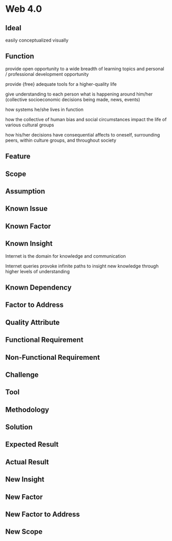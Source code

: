 # Web 4.0

## Ideal

easily conceptualized visually

## Function

provide open opportunity to a wide breadth of learning topics and personal / professional development opportunity

provide {free} adequate tools for a higher-quality life

give understanding to each person what is happening around him/her \(collective socioeconomic decisions being made, news, events\)

how systems he/she lives in function

how the collective of human bias and social circumstances impact the life of various cultural groups

how his/her decisions have consequential affects to oneself, surrounding peers, within culture groups, and throughout society

## Feature

## Scope

## Assumption

## Known Issue

## Known Factor

## Known Insight

Internet is the domain for knowledge and communication

Internet queries provoke infinite paths to insight new knowledge through higher levels of understanding

## Known Dependency

## Factor to Address

## Quality Attribute

## Functional Requirement

## Non-Functional Requirement

## Challenge

## Tool

## Methodology

## Solution

## Expected Result

## Actual Result

## New Insight

## New Factor

## New Factor to Address

## New Scope

